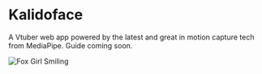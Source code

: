 # Kalidoface

A Vtuber web app powered by the latest and great in motion capture tech from MediaPipe. Guide coming soon.

![Fox Girl Smiling](https://lab.kalidoface.com/img/demo.gif)
